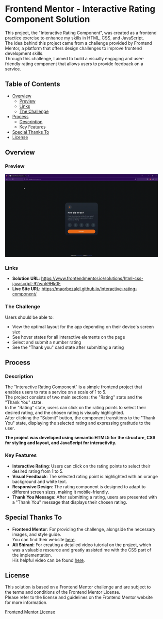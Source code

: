 # Frontend Mentor - Interactive Rating Component Solution

This project, the "Interactive Rating Component", was created as a frontend practice exercise to enhance my skills in HTML, CSS, and JavaScript.<br>
The idea behind this project came from a challenge provided by Frontend Mentor, a platform that offers design challenges to improve frontend development skills.<br>
Through this challenge, I aimed to build a visually engaging and user-friendly rating component that allows users to provide feedback on a service.

## Table of Contents

- [Overview](#overview)
    - [Preview](#preview)
    - [Links](#links)
    - [The Challenge](#the-challenge)
- [Process](#process)
    - [Description](#description)
    - [Key Features](#key-features)
- [Special Thanks To](#special-thanks-to)
- [License](#license)

## Overview

### Preview

![](./res/interactive-rating-component.gif)

### Links

- **Solution URL**: https://www.frontendmentor.io/solutions/html-css-javascript-92wn59Hk0E
- **Live Site URL**: https://maorbezalel.github.io/interactive-rating-component/

### The Challenge

Users should be able to:

- View the optimal layout for the app depending on their device's screen size
- See hover states for all interactive elements on the page
- Select and submit a number rating
- See the "Thank you" card state after submitting a rating

## Process

### Description

The "Interactive Rating Component" is a simple frontend project that enables users to rate a service on a scale of 1 to 5.<br>
The project consists of two main sections: the "Rating" state and the "Thank You" state.<br>
In the "Rating" state, users can click on the rating points to select their desired rating, and the chosen rating is visually highlighted.<br>
After clicking the "Submit" button, the component transitions to the "Thank You" state, displaying the selected rating and expressing gratitude to the user.

**The project was developed using semantic HTML5 for the structure, CSS for styling and layout, and JavaScript for interactivity.**

### Key Features

- **Interactive Rating**: Users can click on the rating points to select their desired rating from 1 to 5.
- **Visual Feedback**: The selected rating point is highlighted with an orange background and white text.
- **Responsive Design**: The rating component is designed to adapt to different screen sizes, making it mobile-friendly.
- **Thank You Message**: After submitting a rating, users are presented with a "Thank You" message that displays their chosen rating.

## Special Thanks To

- **Frontend Mentor**: For providing the challenge, alongside the necessary images, and style guide.<br>
You can find their website [here](https://www.frontendmentor.io/). 
- **Ali Shirani**: For creating a detailed video tutorial on the project, which was a valuable resource and greatly assisted me with the CSS part of the implementation.<br>
His helpful video can be found [here](https://www.youtube.com/watch?v=Nw4y8cAU70w&ab_channel=CodewithAli).

## License

This solution is based on a Frontend Mentor challenge and are subject to the terms and conditions of the Frontend Mentor License.<br>
Please refer to the license and guidelines on the Frontend Mentor website for more information.<br>

[Frontend Mentor License](https://www.frontendmentor.io/license)
